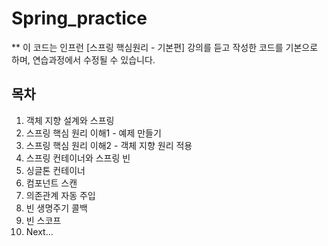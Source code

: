 # Spring_practice
** 이 코드는 인프런 [스프링 핵심원리 - 기본편] 강의를 듣고 작성한 코드를 기본으로 하며, 연습과정에서 수정될 수 있습니다.

## 목차
1. 객체 지향 설계와 스프링
2. 스프링 핵심 원리 이해1 - 예제 만들기
3. 스프링 핵심 원리 이해2 - 객체 지향 원리 적용
4. 스프링 컨테이너와 스프링 빈
5. 싱글톤 컨테이너
6. 컴포넌트 스캔
7. 의존관계 자동 주입
8. 빈 생명주기 콜백
9. 빈 스코프
10. Next...
